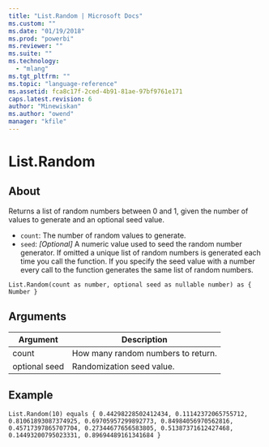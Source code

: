 ```yaml
---
title: "List.Random | Microsoft Docs"
ms.custom: ""
ms.date: "01/19/2018"
ms.prod: "powerbi"
ms.reviewer: ""
ms.suite: ""
ms.technology: 
  - "mlang"
ms.tgt_pltfrm: ""
ms.topic: "language-reference"
ms.assetid: fca8c17f-2ced-4b91-81ae-97bf9761e171
caps.latest.revision: 6
author: "Minewiskan"
ms.author: "owend"
manager: "kfile"
---
```

# List.Random

  
## About  
Returns a list of random numbers between 0 and 1, given the number of values to generate and an optional seed value. <ul> <li><code>count</code>: The number of random values to generate.</li> <li><code>seed</code>: <i>[Optional]</i> A numeric value used to seed the random number generator. If omitted a unique list of random numbers is generated each time you call the function. If you specify the seed value with a number every call to the function generates the same list of random numbers.</li> </ul>  
  
```  
List.Random(count as number, optional seed as nullable number) as { Number }  
```  
  
## Arguments  
  
|Argument|Description|  
|------------|---------------|  
|count|How many random numbers to return.|  
|optional seed|Randomization seed value.|  
  
## Example  
  
```  
List.Random(10) equals { 0.44298228502412434, 0.11142372065755712, 0.81061893087374925, 0.69705957299892773, 0.84984056970562816, 0.45717397865707704, 0.27344677656583805, 0.51387371612427468, 0.14493200795023331, 0.89694489161341684 }  
```  
